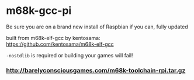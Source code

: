 # m68k-gcc-pi

Be sure you are on a brand new install of Raspbian if you can, fully updated

built from m68k-elf-gcc by kentosama:
https://github.com/kentosama/m68k-elf-gcc

`-nostdlib` is required or building your games will fail! 

### http://barelyconsciousgames.com/m68k-toolchain-rpi.tar.gz
